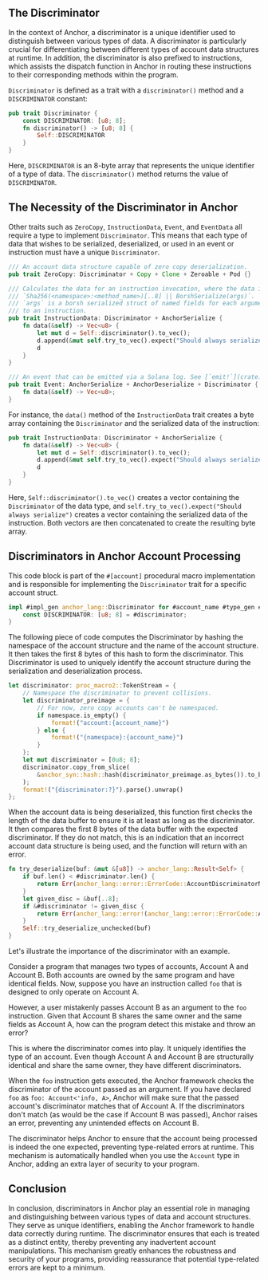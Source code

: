 ## The Discriminator

In the context of Anchor, a discriminator is a unique identifier used to distinguish between various types of data. A discriminator is particularly crucial for differentiating between different types of account data structures at runtime. In addition, the discriminator is also prefixed to instructions, which assists the dispatch function in Anchor in routing these instructions to their corresponding methods within the program.

`Discriminator` is defined as a trait with a `discriminator()` method and a `DISCRIMINATOR` constant:

```rs
pub trait Discriminator {
    const DISCRIMINATOR: [u8; 8];
    fn discriminator() -> [u8; 8] {
        Self::DISCRIMINATOR
    }
}
```

Here, `DISCRIMINATOR` is an 8-byte array that represents the unique identifier of a type of data. The `discriminator()` method returns the value of `DISCRIMINATOR`.

## The Necessity of the Discriminator in Anchor

Other traits such as `ZeroCopy`, `InstructionData`, `Event`, and `EventData` all require a type to implement `Discriminator`. This means that each type of data that wishes to be serialized, deserialized, or used in an event or instruction must have a unique `Discriminator`.

```rs
/// An account data structure capable of zero copy deserialization.
pub trait ZeroCopy: Discriminator + Copy + Clone + Zeroable + Pod {}

/// Calculates the data for an instruction invocation, where the data is
/// `Sha256(<namespace>:<method_name>)[..8] || BorshSerialize(args)`.
/// `args` is a borsh serialized struct of named fields for each argument given
/// to an instruction.
pub trait InstructionData: Discriminator + AnchorSerialize {
    fn data(&self) -> Vec<u8> {
        let mut d = Self::discriminator().to_vec();
        d.append(&mut self.try_to_vec().expect("Should always serialize"));
        d
    }
}

/// An event that can be emitted via a Solana log. See [`emit!`](crate::prelude::emit) for an example.
pub trait Event: AnchorSerialize + AnchorDeserialize + Discriminator {
    fn data(&self) -> Vec<u8>;
}
```

For instance, the `data()` method of the `InstructionData` trait creates a byte array containing the `Discriminator` and the serialized data of the instruction:

```rs
pub trait InstructionData: Discriminator + AnchorSerialize {
    fn data(&self) -> Vec<u8> {
        let mut d = Self::discriminator().to_vec();
        d.append(&mut self.try_to_vec().expect("Should always serialize"));
        d
    }
}
```

Here, `Self::discriminator().to_vec()` creates a vector containing the `Discriminator` of the data type, and `self.try_to_vec().expect("Should always serialize")` creates a vector containing the serialized data of the instruction. Both vectors are then concatenated to create the resulting byte array.

## Discriminators in Anchor Account Processing

This code block is part of the `#[account]` procedural macro implementation and is responsible for implementing the `Discriminator` trait for a specific account struct.

```rs
impl #impl_gen anchor_lang::Discriminator for #account_name #type_gen #where_clause {
    const DISCRIMINATOR: [u8; 8] = #discriminator;
}
```

The following piece of code computes the Discriminator by hashing the namespace of the account structure and the name of the account structure. It then takes the first 8 bytes of this hash to form the discriminator. This Discriminator is used to uniquely identify the account structure during the serialization and deserialization process.

```rs
let discriminator: proc_macro2::TokenStream = {
    // Namespace the discriminator to prevent collisions.
    let discriminator_preimage = {
        // For now, zero copy accounts can't be namespaced.
        if namespace.is_empty() {
            format!("account:{account_name}")
        } else {
            format!("{namespace}:{account_name}")
        }
    };
    let mut discriminator = [0u8; 8];
    discriminator.copy_from_slice(
        &anchor_syn::hash::hash(discriminator_preimage.as_bytes()).to_bytes()[..8],
    );
    format!("{discriminator:?}").parse().unwrap()
};
```

When the account data is being deserialized, this function first checks the length of the data buffer to ensure it is at least as long as the discriminator. It then compares the first 8 bytes of the data buffer with the expected discriminator. If they do not match, this is an indication that an incorrect account data structure is being used, and the function will return with an error.

```rs
fn try_deserialize(buf: &mut &[u8]) -> anchor_lang::Result<Self> {
    if buf.len() < #discriminator.len() {
        return Err(anchor_lang::error::ErrorCode::AccountDiscriminatorNotFound.into());
    }
    let given_disc = &buf[..8];
    if &#discriminator != given_disc {
        return Err(anchor_lang::error!(anchor_lang::error::ErrorCode::AccountDiscriminatorMismatch).with_account_name(#account_name_str));
    }
    Self::try_deserialize_unchecked(buf)
}
```

Let's illustrate the importance of the discriminator with an example.

Consider a program that manages two types of accounts, Account A and Account B. Both accounts are owned by the same program and have identical fields. Now, suppose you have an instruction called `foo` that is designed to only operate on Account A.

However, a user mistakenly passes Account B as an argument to the `foo` instruction. Given that Account B shares the same owner and the same fields as Account A, how can the program detect this mistake and throw an error?

This is where the discriminator comes into play. It uniquely identifies the type of an account. Even though Account A and Account B are structurally identical and share the same owner, they have different discriminators.

When the `foo` instruction gets executed, the Anchor framework checks the discriminator of the account passed as an argument. If you have declared `foo` as `foo: Account<'info, A>`, Anchor will make sure that the passed account's discriminator matches that of Account A. If the discriminators don't match (as would be the case if Account B was passed), Anchor raises an error, preventing any unintended effects on Account B.

The discriminator helps Anchor to ensure that the account being processed is indeed the one expected, preventing type-related errors at runtime. This mechanism is automatically handled when you use the `Account` type in Anchor, adding an extra layer of security to your program.

## Conclusion

In conclusion, discriminators in Anchor play an essential role in managing and distinguishing between various types of data and account structures. They serve as unique identifiers, enabling the Anchor framework to handle data correctly during runtime. The discriminator ensures that each is treated as a distinct entity, thereby preventing any inadvertent account manipulations. This mechanism greatly enhances the robustness and security of your programs, providing reassurance that potential type-related errors are kept to a minimum.
